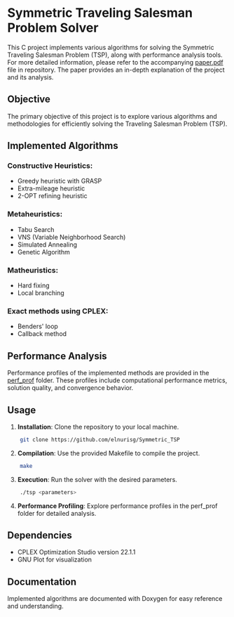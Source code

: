 # Symmetric Traveling Salesman Problem Solver

This C project implements various algorithms for solving the Symmetric Traveling Salesman Problem (TSP), along with performance analysis tools. For more detailed information, please refer to the accompanying [paper.pdf](./paper.pdf) file in repository. The paper provides an in-depth explanation of the project and its analysis.

## Objective

The primary objective of this project is to explore various algorithms and methodologies for efficiently solving the Traveling Salesman Problem (TSP).

## Implemented Algorithms

### Constructive Heuristics:
- Greedy heuristic with GRASP
- Extra-mileage heuristic
- 2-OPT refining heuristic

### Metaheuristics:
- Tabu Search
- VNS (Variable Neighborhood Search)
- Simulated Annealing
- Genetic Algorithm

### Matheuristics:
- Hard fixing
- Local branching

### Exact methods using CPLEX:
- Benders' loop
- Callback method

## Performance Analysis

Performance profiles of the implemented methods are provided in the [perf_prof](./project/perf_prof) folder. These profiles include computational performance metrics, solution quality, and convergence behavior.

## Usage

1. **Installation**: Clone the repository to your local machine.
```sh   
    git clone https://github.com/elnurisg/Symmetric_TSP
```

2. **Compilation**: Use the provided Makefile to compile the project.
```sh
    make
```
3. **Execution**: Run the solver with the desired parameters.
```sh
    ./tsp <parameters>
```

4. **Performance Profiling**: Explore performance profiles in the perf_prof folder for detailed analysis.

## Dependencies

- CPLEX Optimization Studio version 22.1.1
- GNU Plot for visualization

## Documentation

Implemented algorithms are documented with Doxygen for easy reference and understanding.

